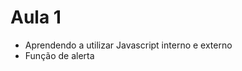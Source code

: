 <h1> Aula 1 </h1>
<ul>
    <li>Aprendendo a utilizar Javascript interno e externo</li>
    <li>Função de alerta</li>
</ul>